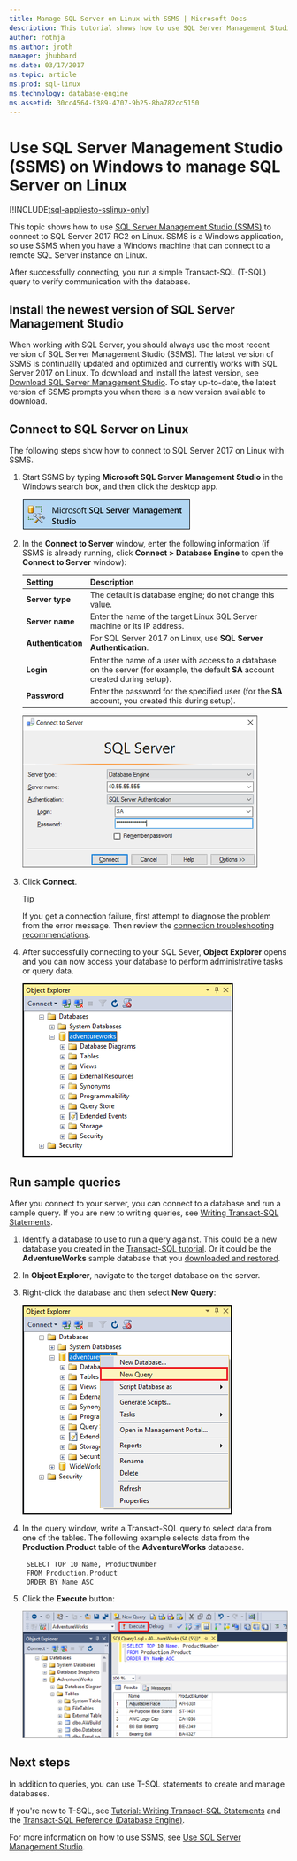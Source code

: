 ```yaml
---
title: Manage SQL Server on Linux with SSMS | Microsoft Docs
description: This tutorial shows how to use SQL Server Management Studio on Windows to connect to SQL Server running on Linux. 
author: rothja 
ms.author: jroth 
manager: jhubbard
ms.date: 03/17/2017
ms.topic: article
ms.prod: sql-linux
ms.technology: database-engine
ms.assetid: 30cc4564-f389-4707-9b25-8ba782cc5150
---
```

# Use SQL Server Management Studio (SSMS) on Windows to manage SQL Server on Linux

[!INCLUDE[tsql-appliesto-sslinux-only](../../docs/includes/tsql-appliesto-sslinux-only.md)]

This topic shows how to use [SQL Server Management Studio (SSMS)](https://msdn.microsoft.com/library/mt238290.aspx) to connect to SQL Server 2017 RC2 on Linux. SSMS is a Windows application, so use SSMS when you have a Windows machine that can connect to a remote SQL Server instance on Linux. 

After successfully connecting, you run a simple Transact-SQL (T-SQL) query to verify communication with the database.

## Install the newest version of SQL Server Management Studio

When working with SQL Server, you should always use the most recent version of SQL Server Management Studio (SSMS). The latest version of SSMS is continually updated and optimized and currently works with SQL Server 2017 on Linux. To download and install the latest version, see [Download SQL Server Management Studio](https://msdn.microsoft.com/library/mt238290.aspx). To stay up-to-date, the latest version of SSMS prompts you when there is a new version available to download. 

## Connect to SQL Server on Linux

The following steps show how to connect to SQL Server 2017 on Linux with SSMS.

1. Start SSMS by typing **Microsoft SQL Server Management Studio** in the Windows search box, and then click the desktop app.

    ![SQL Server Management Studio](./media/sql-server-linux-develop-use-ssms/ssms.png)

2. In the **Connect to Server** window, enter the following information (if SSMS is already running, click **Connect > Database Engine** to open the **Connect to Server** window):

   | Setting | Description |
   |-----|-----|
   | **Server type** | The default is database engine; do not change this value. |
   | **Server name** | Enter the name of the target Linux SQL Server machine or its IP address. |
   | **Authentication** | For SQL Server 2017 on Linux, use **SQL Server Authentication**. |
   | **Login** | Enter the name of a user with access to a database on the server (for example, the default **SA** account created during setup). |
   | **Password** | Enter the password for the specified user (for the **SA** account, you created this during setup). |

    ![SQL Server Management Studio: Connect to SQL Database server](./media/sql-server-linux-develop-use-ssms/connect.png)

3. Click **Connect**.

    > [!TIP]
    > If you get a connection failure, first attempt to diagnose the problem from the error message. Then review the [connection troubleshooting recommendations](sql-server-linux-troubleshooting-guide.md#connection).
 
5. After successfully connecting to your SQL Sever, **Object Explorer** opens and you can now access your database to perform administrative tasks or query data.
 
     ![Object explorer](./media/sql-server-linux-develop-use-ssms/object-explorer.png)
     
## Run sample queries

After you connect to your server, you can connect to a database and run a sample query. If you are new to writing queries, see [Writing Transact-SQL Statements](https://msdn.microsoft.com/library/ms365303.aspx).

1. Identify a database to use to run a query against. This could be a new database you created in the [Transact-SQL tutorial](https://msdn.microsoft.com/library/ms365303.aspx). Or it could be the **AdventureWorks** sample database that you [downloaded and restored](sql-server-linux-migrate-restore-database.md).
2. In **Object Explorer**, navigate to the target database on the server.
2. Right-click the database and then select **New Query**:

	![New query. Connect to SQL Database server: SQL Server Management Studio](./media/sql-server-linux-develop-use-ssms/new-query.png)

3. In the query window, write a Transact-SQL query to select data from one of the tables. The following example selects data from the **Production.Product** table of the **AdventureWorks** database.

        SELECT TOP 10 Name, ProductNumber
        FROM Production.Product
        ORDER BY Name ASC

4. Click the **Execute** button:

	![Success. Connect to SQL Database server: SQL Server Management Studio](./media/sql-server-linux-develop-use-ssms/execute-query.png)

## Next steps

In addition to queries, you can use T-SQL statements to create and manage databases.

If you're new to T-SQL, see [Tutorial: Writing Transact-SQL Statements](https://msdn.microsoft.com/library/ms365303.aspx) and the [Transact-SQL Reference (Database Engine)](https://msdn.microsoft.com/library/bb510741.aspx).

For more information on how to use SSMS, see [Use SQL Server Management Studio](https://msdn.microsoft.com/library/ms174173.aspx).
